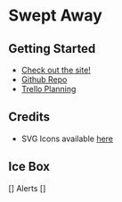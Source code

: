 # Swept Away

## Getting Started
* [Check out the site!](https://swept-away-rlk.herokuapp.com/)
* [Github Repo](https://github.com/rharen11/swept-away)
* [Trello Planning](https://trello.com/b/tpM0bBsN/swept-away)

## Credits
* SVG Icons available [here](https://www.svgrepo.com/)

## Ice Box
[] Alerts
[] 